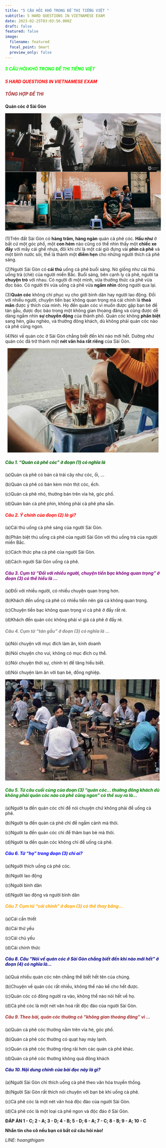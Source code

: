 ```yaml
---
title: "5 CÂU HỎI KHÓ TRONG ĐỀ THI TIẾNG VIỆT "
subtitle: 5 HARD QUESTIONS IN VIETNAMESE EXAM
date: 2023-02-25T03:03:56.000Z
draft: false
featured: false
image:
  filename: featured
  focal_point: Smart
  preview_only: false
---
```

**<h5 style="color:lime;"> 5 CÂU HỎI KHÓ TRONG ĐỀ THI TIẾNG VIỆT </h5>
*<h5 style="color:red;">5 HARD QUESTIONS IN VIETNAMESE EXAM</h5>***

**<h5 style="color:brown;"> TỔNG HỢP ĐỀ THI</h5>
Quán cóc ở Sài Gòn**

![](qgm1479526725.jpg)

(1)Trên đất Sài Gòn có **hàng trăm, hàng ngàn** quán cà phê cóc. **Hầu như** ở bất cứ một góc phố, một **con hẻm** nào cũng có thể nhìn thấy một **chiếc xe đẩy** với mấy cái ghế nhựa, đôi khi chỉ là một cái giỏ đựng vài **phin cà phê** và một bình nước sôi, thế là thành một **điểm hẹn** cho những người thích cà phê sáng. 

(2)Người Sài Gòn có **cái thú** uống cà phê buổi sáng. Nó giống như cái thú uống trà (chè) của người miền Bắc. Buổi sáng, bên cạnh ly cà phê, người ta **chuyện trò** với nhau. Có người đi một mình, vừa thưởng thức cà phê vừa đọc báo. Có người thì vừa uống cà phê vừa **ngắm nhìn** dòng người qua lại. 

(3)**Quán cóc** không chỉ phục vụ cho giới bình dân hay người lao động. Đối với nhiều người, chuyện tiền bạc không quan trọng mà cái chính là **thoả mãn** được ý thích của mình. Họ đến quán cóc vì muốn được gặp bạn bè để tán gẫu, được đọc báo trong một không gian thoáng đãng và cũng được dễ dàng ngắm nhìn **sự chuyển động** của thành phố. Quán cóc không **phân biệt** sang hèn, giàu nghèo, và thường đông khách, dù không phải quán cóc nào cà phê cũng ngon. 

(4)Nói về quán cóc ở Sài Gòn chẳng biết đến khi nào mới hết. Dường như quán cóc đã trở thành một **nét văn hóa rất riêng** của Sài Gòn.

![](kinh-nghiem-mo-quan-ca-phe-binh-dan.jpg)

<h5 style="color:darkgreen;"> Câu 1. “Quán cà phê cóc” ở đoạn (1) có nghĩa là </h5>
<p>(a)Quán cà phê có bán cả trái cây như cóc, ổi, ... </p>
(b)Quán cà phê có bán kèm món thịt cóc, ếch. </p>
(c)Quán cà phê nhỏ, thường bán trên vỉa hè, góc phố. </p>
(d)Quán bán cà phê phin, không phải cà phê pha sẵn. </p>

**<h5 style="color:red;">Câu 2. Ý chính của đoạn (2) là gì? </h5>**
(a)Cái thú uống cà phê sáng của người Sài Gòn. </p>
(b)Phân biệt thú uống cà phê của người Sài Gòn với thú uống trà của người miền Bắc. </p>
(c)Cách thức pha cà phê của người Sài Gòn.</p>
(d)Cách người Sài Gòn uống cà phê. </p>

<h5 style="color:purple;">Câu 3. Cụm từ “Đối với nhiều người, chuyện tiền bạc không quan trọng” ở đoạn (3) có thể hiểu là ...</h5>
(a)Đối với nhiều người, có nhiều chuyện quan trọng hơn.</p>
(b)Khách đến uống cà phê có nhiều tiền nên giá cả không quan trọng. </p>
(c)Chuyện tiền bạc không quan trọng vì cà phê ở đấy rất rẻ. </p>
(d)Khách đến quán cóc không phải vì giá cà phê ở đấy rẻ. </p>

<h5 style="color:Gray;">Câu 4. Cụm từ “tán gẫu” ở đoạn (3) có nghĩa là ...</h5>
(a)Nói chuyện với mục đích làm ăn, kinh doanh</p>
(b)Nói chuyện cho vui, không có mục đích cụ thể. </p>
(c)Nói chuyện thời sự, chính trị để tăng hiểu biết. </p>
(d)Nói chuyện làm ăn với bạn bè, đồng nghiệp. </p>

![](cafe-thoi-bao-cap_1024x1024.jpg)

<h5 style="color:Green;">Câu 5. Từ câu cuối cùng của đoạn (3) “quán cóc... thường đông khách dù không phải quán cóc nào cà phê cũng ngon” có thể suy ra là...</h5>
(a)Người ta đến quán cóc chỉ để nói chuyện chứ không phải để uống cà phê. </p>
(b)Người ta đến quán cà phê chỉ để ngắm cảnh mà thôi.</p>
(c)Người ta đến quán cóc chỉ để thăm bạn bè mà thôi. </p>
(d)Người ta đến quán cóc không chỉ để uống cà phê.</p>

<h5 style="color:Blue;">Câu 6. Từ “họ” trong đoạn (3) chỉ ai? </h5>
(a)Người thích uống cà phê cóc. </p>
(b)Người lao động</p>
(c)Người bình dân</p>
(d)Người lao động và người bình dân</p>

<h5 style="color:orange;">Câu 7. Cụm từ “cái chính” ở đoạn (3) có thể thay bằng... </h5>
(a)Cái cần thiết </p>
(b)Cái thứ yếu</p>
(c)Cái chủ yếu</p>
(d)Cái chính thức</p>



<h5 style="color:DARKBLUE;">Câu 8. Câu “Nói về quán cóc ở Sài Gòn chẳng biết đến khi nào mới hết” ở đoạn (4) có nghĩa là...</h5>
(a)Quá nhiều quán cóc nên chẳng thể biết hết tên của chúng. </p>
(b)Chuyện về quán cóc rất nhiều, không thể nào kể cho hết được. </p>
(c)Quán cóc có đông người ra vào, không thể nào nói hết về họ. </p>
(d)Cà phê cóc là một nét văn hoá rất độc đáo của người Sài Gòn. </p>

<h5 style="color:BROWN;">Câu 9. Theo bài, quán cóc thường có “không gian thoáng đãng” vì ...</h5>
(a)Quán cà phê cóc thường nằm trên vỉa hè, góc phố. </p>
(b)Quán cà phê cóc thường có quạt hay máy lạnh. </p>
(c)Quán cà phê cóc thường rộng rãi hơn các quán cà phê khác. </p>
(d)Quán cà phê cóc thường không quá đông khách </p>

<h5 style="color:NAVY;">Câu 10. Nội dung chính của bài đọc này là gì? </h5>
(a)Người Sài Gòn chỉ thích uống cà phê theo văn hóa truyền thống. </p>
(b)Người Sài Gòn rất thích nói chuyện với bạn bè khi uống cà phê. </p>
(c)Cà phê cóc là một nét văn hoá độc đáo của người Sài Gòn.</p>
(d)Cà phê cóc là một loại cà phê ngon và độc đáo ở Sài Gòn.</p>

**ĐÁP ÁN
1 - C; 2 - A; 3 - D; 4 - B; 5 - D; 6 - A; 7 - C; 8 - B; 9 - A; 10 - C**

**Nhắn tin cho cô nếu bạn có bất cứ câu hỏi nào!**

*LINE: hoangthigam*